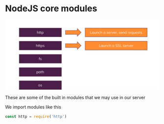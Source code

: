 # NodeJS core modules

![Untitled](NodeJS%20core%20modules%20f4cf1436cace4bb69b0accb3ea830ae2/Untitled.png)

These are some of the built in modules that we may use in our server

We import modules like this

```jsx
const http = require('http')
```